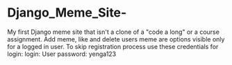 # Django_Meme_Site-
My first Django meme site that isn't a clone of a "code a long" or a course assignment.
Add meme, like and delete users meme are options visible only for a logged in user.
To skip registration process use these credentials for login:
login: User
password: yenga123
